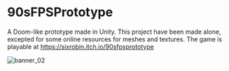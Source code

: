 # 90sFPSPrototype
A Doom-like prototype made in Unity.
This project have been made alone, excepted for some online resources for meshes and textures.
The game is playable at https://sixrobin.itch.io/90sfpsprototype

![banner_02](https://github.com/sixrobin/90sFPSPrototype/assets/55784799/0b2c9d5d-a609-4356-b013-d12d29d682bf)
